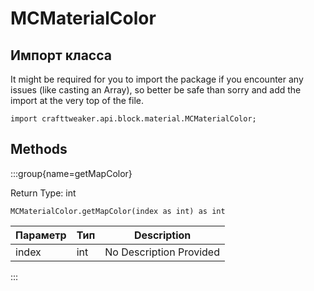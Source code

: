 # MCMaterialColor

## Импорт класса

It might be required for you to import the package if you encounter any issues (like casting an Array), so better be safe than sorry and add the import at the very top of the file.
```zenscript
import crafttweaker.api.block.material.MCMaterialColor;
```


## Methods

:::group{name=getMapColor}

Return Type: int

```zenscript
MCMaterialColor.getMapColor(index as int) as int
```

| Параметр | Тип | Description             |
| -------- | --- | ----------------------- |
| index    | int | No Description Provided |


:::


